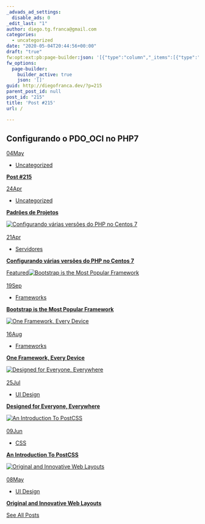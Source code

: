 ```yaml
---
_advads_ad_settings:
  disable_ads: 0
_edit_last: "1"
author: diego.tg.franca@gmail.com
categories:
  - uncategorized
date: "2020-05-04T20:44:56+00:00"
draft: "true"
fw:opt:ext:pb:page-builder:json: '[{"type":"column","_items":[{"type":"simple","shortcode":"title","atts":{"title":"Configurando o PDO_OCI no PHP7","subtitle":""}}],"width":"1_1","atts":{"id":"7da2565746a654a41ccaee48cfea3979","html_label":"","padding_top":"0","padding_right":"0","padding_bottom":"0","padding_left":"0","tablet":"","class":""}},{"type":"simple","shortcode":"blog_posts","atts":{"id":"1eb8a3424698c90ddcd6c91023b0fb27","layout":"two-columns","number_of_posts":"8","featured_image":"off"}}]'
fw_options:
  page-builder:
    builder_active: true
    json: '[]'
guid: http://diegofranca.dev/?p=215
parent_post_id: null
post_id: "215"
title: 'Post #215'
url: /

---
```

## Configurando o PDO\_OCI no PHP7

[04May](/?p=215)

- [Uncategorized](/category/uncategorized/ "View all posts in Uncategorized")

[**Post \#215**](/?p=215)

[24Apr](/?p=181)

- [Uncategorized](/category/uncategorized/ "View all posts in Uncategorized")

[**Padrões de Projetos**](/?p=181)

[![Configurando várias versões do PHP no Centos 7](/wp-content/uploads/2020/04/0_WnHaHjdJCtEGGTAV.jpg)\
\
21Apr](/2020/04/21/configurando-varias-versoes-do-php-no-centos-7/)

- [Servidores](/category/servidores/ "View all posts in Servidores")

[**Configurando várias versões do PHP no Centos 7**](/2020/04/21/configurando-varias-versoes-do-php-no-centos-7/)

[Featured![Bootstrap is the Most Popular Framework](/wp-content/uploads/2017/09/blog_post_8_full.jpg)\
\
19Sep](/?p=103)

- [Frameworks](/category/frameworks/ "View all posts in Frameworks")

[**Bootstrap is the Most Popular Framework**](/?p=103)

[![One Framework, Every Device](/wp-content/uploads/2017/09/blog_post_7_full.jpg)\
\
16Aug](/?p=100)

- [Frameworks](/category/frameworks/ "View all posts in Frameworks")

[**One Framework, Every Device**](/?p=100)

[![Designed for Everyone, Everywhere](/wp-content/uploads/2017/09/blog_post_6_full.jpg)\
\
25Jul](/?p=94)

- [UI Design](/category/ui-design/ "View all posts in UI Design")

[**Designed for Everyone, Everywhere**](/?p=94)

[![An Introduction To PostCSS](/wp-content/uploads/2017/09/blog_post_5_full.jpg)\
\
09Jun](/?p=88)

- [CSS](/category/css/ "View all posts in CSS")

[**An Introduction To PostCSS**](/?p=88)

[![Original and Innovative Web Layouts](/wp-content/uploads/2017/09/blog_post_4_full.jpg)\
\
08May](/?p=85)

- [UI Design](/category/ui-design/ "View all posts in UI Design")

[**Original and Innovative Web Layouts**](/?p=85)

[See All Posts](/blog/)
